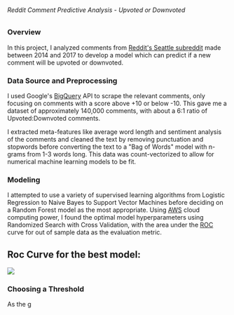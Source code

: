 ###### Reddit Comment Predictive Analysis - Upvoted or Downvoted

### Overview

In this project, I analyzed comments from [Reddit's Seattle subreddit](https://reddit.com/r/Seattle) made between 2014 and 2017 to develop a model which can predict if a new comment will be upvoted or downvoted. 


### Data Source and Preprocessing

I used Google's [BigQuery](https://cloud.google.com/bigquery/) API to scrape the relevant comments, only focusing on comments with a score above +10 or below -10.  This gave me a dataset of approximately 140,000 comments, with about a 6:1 ratio of Upvoted:Downvoted comments.

I extracted meta-features like average word length and sentiment analysis of the comments and cleaned the text by removing punctuation and stopwords before converting the text to a "Bag of Words" model with n-grams from 1-3 words long.  This data was count-vectorized to allow for numerical machine learning models to be fit.

### Modeling

I attempted to use a variety of supervised learning algorithms from Logistic Regression to Naive Bayes to Support Vector Machines before deciding on a Random Forest model as the most appropriate.  Using [AWS](https://aws.amazon.com/) cloud computing power, I found the optimal model hyperparameters using Randomized Search with Cross Validation, with the area under the [ROC](https://en.wikipedia.org/wiki/Receiver_operating_characteristic) curve for out of sample data as the evaluation metric.

## Roc Curve for the best model:

![](/models/random_forest_best_model.svg)

### Choosing a Threshold

As the g
